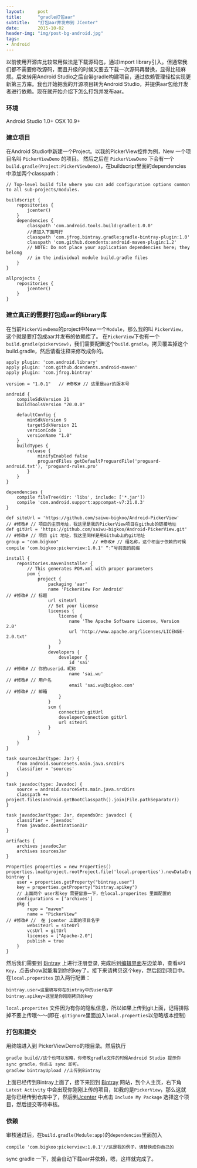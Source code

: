 ```yaml
---
layout:     post
title:      "gradle打包aar"
subtitle:   "打包aar并发布到 JCenter"
date:       2015-10-02
header-img: "img/post-bg-android.jpg"
tags:
- Android
---
```


以前使用开源库比较常用做法是下载源码包，通过import library引入。但通常我们都不需要修改源码，而且升级的时候又要去下载一次源码再替换，显得比较麻烦。后来转用Android Studio之后自带gradle构建项目，通过依赖管理轻松实现更新第三方库。我也开始把我的开源项目转为Android Studio，并提供aar包给开发者进行依赖。现在就开始介绍下怎么打包并发布aar。

### 环境
Android Studio 1.0+
OSX 10.9+

### 建立项目
在Android Studio中新建一个Project。以我的PickerView控件为例，New 一个项目名叫 `PickerViewDemo` 的项目。
然后之后在 `PickerViewDemo` 下会有一个`build.gradle(Project:PickerViewDemo)`，在buildscript里面的dependencies中添加两个classpath：

```
// Top-level build file where you can add configuration options common to all sub-projects/modules.

buildscript {
    repositories {
        jcenter()
    }
    dependencies {
        classpath 'com.android.tools.build:gradle:1.0.0'
        //请加入下面两行
        classpath 'com.jfrog.bintray.gradle:gradle-bintray-plugin:1.0'
        classpath 'com.github.dcendents:android-maven-plugin:1.2'
        // NOTE: Do not place your application dependencies here; they belong
        // in the individual module build.gradle files
    }
}

allprojects {
    repositories {
        jcenter()
    }
}
```

### 建立真正的需要打包成aar的library库
在当前`PickerViewDemo`的project中New一个`Module`，那么我的叫 `PickerView`，这个就是要打包成aar并发布的依赖库了。
在`PickerView`下也有一个`build.gradle(pickerview)`，我们需要配置这个`build.gradle`。拷贝覆盖掉这个 build.gradle，然后请看注释来修改成你的。

```
apply plugin: 'com.android.library'
apply plugin: 'com.github.dcendents.android-maven'
apply plugin: 'com.jfrog.bintray'

version = "1.0.1"   // #修改# // 这里是aar的版本号

android {
    compileSdkVersion 21
    buildToolsVersion "20.0.0"

    defaultConfig {
        minSdkVersion 9
        targetSdkVersion 21
        versionCode 1
        versionName "1.0"
    }
    buildTypes {
        release {
            minifyEnabled false
            proguardFiles getDefaultProguardFile('proguard-android.txt'), 'proguard-rules.pro'
        }
    }
}

dependencies {
    compile fileTree(dir: 'libs', include: ['*.jar'])
    compile 'com.android.support:appcompat-v7:21.0.3'
}

def siteUrl = 'https://github.com/saiwu-bigkoo/Android-PickerView'                        // #修改# // 项目的主页地址，我这里是我的PickerView项目在github的链接地址
def gitUrl = 'https://github.com/saiwu-bigkoo/Android-PickerView.git'                     // #修改# // 项目 git 地址，我这里同样是用Github上的git地址
group = "com.bigkoo"             // #修改# // 组名称，这个相当于依赖的时候 compile 'com.bigkoo:pickerview:1.0.1' “:”号前面的前缀

install {
    repositories.mavenInstaller {
        // This generates POM.xml with proper parameters
        pom {
            project {
                packaging 'aar'
                name 'PickerView For Android'                                   // #修改# // 标题
                url siteUrl
                // Set your license
                licenses {
                    license {
                        name 'The Apache Software License, Version 2.0'
                        url 'http://www.apache.org/licenses/LICENSE-2.0.txt'
                    }
                }
                developers {
                    developer {
                        id 'sai'                                           // #修改# // 你的userid，昵称
                        name 'sai.wu'                                       // #修改# // 用户名
                        email 'sai.wu@bigkoo.com'                               // #修改# // 邮箱
                    }
                }
                scm {
                    connection gitUrl
                    developerConnection gitUrl
                    url siteUrl
                }
            }
        }
    }
}

task sourcesJar(type: Jar) {
    from android.sourceSets.main.java.srcDirs
    classifier = 'sources'
}

task javadoc(type: Javadoc) {
    source = android.sourceSets.main.java.srcDirs
    classpath += project.files(android.getBootClasspath().join(File.pathSeparator))
}

task javadocJar(type: Jar, dependsOn: javadoc) {
    classifier = 'javadoc'
    from javadoc.destinationDir
}

artifacts {
    archives javadocJar
    archives sourcesJar
}

Properties properties = new Properties()
properties.load(project.rootProject.file('local.properties').newDataInputStream())
bintray {
    user = properties.getProperty("bintray.user")
    key = properties.getProperty("bintray.apikey")
    // 上面两个 user和key 需要留意一下，在local.properites 里面配置的
    configurations = ['archives']
    pkg {
        repo = "maven"
        name = "PickerView"                                                 // #修改# //  在 jcenter 上面的项目名字
        websiteUrl = siteUrl
        vcsUrl = gitUrl
        licenses = ["Apache-2.0"]
        publish = true
    }
}
```
然后我们需要到 [Bintray](https://bintray.com/) 上进行注册登录, 完成后到[编辑界面](https://bintray.com/profile/edit)左边菜单，查看`API Key`，点击show就能看到你的key了。接下来请拷贝这个key，然后回到项目中。
在`local.properites` 加入两行配置：

```
bintray.user=这里填写你在Bintray中的user名字
bintray.apikey=这里是你刚刚拷贝的key
```
`local.properites` 文件因为有你的隐私信息，所以如果上传到git上面，记得排除掉不要上传哦～～(即在`.gitignore`里面加入`local.properties`以忽略版本控制)

### 打包和提交
用终端进入到 PickerViewDemo的根目录。然后执行

```
gradle build//这个也可以省略，你修改gradle文件的时候Android Studio 提示你 sync gradle，你点击 sync 即可。
gradlew bintrayUpload //上传到Bintray
```
上面已经传到Bintray上面了，接下来回到 [Bintray](https://bintray.com/)  网站，到个人主页，右下角`Latest Activity` 中会出现你刚刚上传的项目，如我的是`PickerView`，那么这就是你已经传到仓库中了，然后到[Jcenter](https://bintray.com/bintray/jcenter/) 中点击 `Include My Package` 
选择这个项目，然后提交等待审核。

### 依赖
审核通过后，在`build.gradle(Module:app)`的`dependencies`里面加入

```
compile 'com.bigkoo:pickerview:1.0.1'//这是我的例子，请替换成你自己的
```
sync gradle 一下，就会自动下载aar并依赖，嗯，这样就完成了。